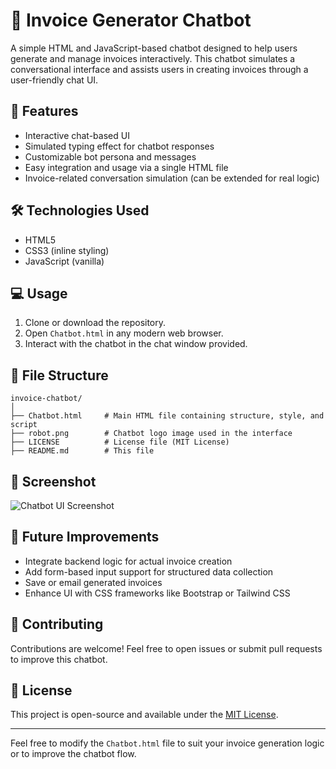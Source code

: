 # 💬 Invoice Generator Chatbot

A simple HTML and JavaScript-based chatbot designed to help users generate and manage invoices interactively. This chatbot simulates a conversational interface and assists users in creating invoices through a user-friendly chat UI.

## 🚀 Features

- Interactive chat-based UI
- Simulated typing effect for chatbot responses
- Customizable bot persona and messages
- Easy integration and usage via a single HTML file
- Invoice-related conversation simulation (can be extended for real logic)

## 🛠️ Technologies Used

- HTML5
- CSS3 (inline styling)
- JavaScript (vanilla)

## 💻 Usage

1. Clone or download the repository.
2. Open `Chatbot.html` in any modern web browser.
3. Interact with the chatbot in the chat window provided.

## 📁 File Structure

```
invoice-chatbot/
│
├── Chatbot.html     # Main HTML file containing structure, style, and script
├── robot.png        # Chatbot logo image used in the interface
├── LICENSE          # License file (MIT License)
├── README.md        # This file
```

## 📸 Screenshot

![Chatbot UI Screenshot](Screenshot%202025-04-07%20200009.png)

## 🧐 Future Improvements

- Integrate backend logic for actual invoice creation
- Add form-based input support for structured data collection
- Save or email generated invoices
- Enhance UI with CSS frameworks like Bootstrap or Tailwind CSS

## 🤝 Contributing

Contributions are welcome! Feel free to open issues or submit pull requests to improve this chatbot.

## 📜 License

This project is open-source and available under the [MIT License](LICENSE).

---

Feel free to modify the `Chatbot.html` file to suit your invoice generation logic or to improve the chatbot flow.

